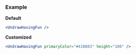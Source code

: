 ### Example

**Default**
```jsx
<UndrawHavingFun />
```

**Customized**
```jsx
<UndrawHavingFun primaryColor="#41B883" height="100" />
```
